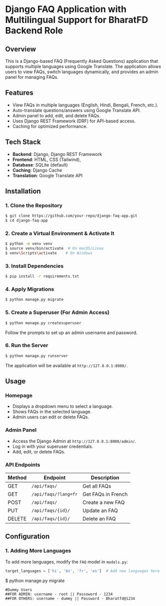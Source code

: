 # Django FAQ Application with Multilingual Support for BharatFD Backend Role

## Overview
This is a Django-based FAQ (Frequently Asked Questions) application that supports multiple languages using Google Translate. The application allows users to view FAQs, switch languages dynamically, and provides an admin panel for managing FAQs.

## Features
- View FAQs in multiple languages (English, Hindi, Bengali, French, etc.).
- Auto-translate questions/answers using Google Translate API.
- Admin panel to add, edit, and delete FAQs.
- Uses Django REST Framework (DRF) for API-based access.
- Caching for optimized performance.

## Tech Stack
- **Backend**: Django, Django REST Framework
- **Frontend**: HTML, CSS (Tailwind), 
- **Database**: SQLite (default)
- **Caching**: Django Cache
- **Translation**: Google Translate API

## Installation
### 1. Clone the Repository
```sh
$ git clone https://github.com/your-repo/django-faq-app.git
$ cd django-faq-app
```

### 2. Create a Virtual Environment & Activate It
```sh
$ python -m venv venv
$ source venv/bin/activate  # On macOS/Linux
$ venv\Scripts\activate    # On Windows
```

### 3. Install Dependencies
```sh
$ pip install -r requirements.txt
```

### 4. Apply Migrations
```sh
$ python manage.py migrate
```

### 5. Create a Superuser (For Admin Access)
```sh
$ python manage.py createsuperuser
```
Follow the prompts to set up an admin username and password.

### 6. Run the Server
```sh
$ python manage.py runserver
```

The application will be available at `http://127.0.0.1:8000/`.

## Usage
### **Homepage**
- Displays a dropdown menu to select a language.
- Shows FAQs in the selected language.
- Admin users can edit or delete FAQs.

### **Admin Panel**
- Access the Django Admin at `http://127.0.0.1:8000/admin/`.
- Log in with your superuser credentials.
- Add, edit, or delete FAQs.

### **API Endpoints**
| Method | Endpoint         | Description |
|--------|-----------------|-------------|
| GET    | `/api/faqs/`    | Get all FAQs |
| GET    | `/api/faqs/?lang=fr` | Get FAQs in French |
| POST   | `/api/faqs/`    | Create a new FAQ |
| PUT    | `/api/faqs/{id}/` | Update an FAQ |
| DELETE | `/api/faqs/{id}/` | Delete an FAQ |

## Configuration
### 1. **Adding More Languages**
To add more languages, modify the `FAQ` model in `models.py`:
```python
target_languages = ['hi', 'bn', 'fr', 'es']  # Add new languages here
```
$ python manage.py migrate
```
#Dummy Users
##FOR ADMIN: username - root || Passoword - 1234
##FOR OTHERS: username - dummy || Password - Bharatfd@1234

